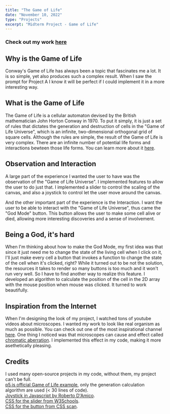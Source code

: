 ```yaml
---
title: "The Game of Life"
date: "November 10, 2022"
type: "Projects"
excerpt: "Midterm Project - Game of Life"
---
```


### Check out my work [here](https://editor.p5js.org/ImPrankster/sketches/vxE7cGnh2)

## Why is the Game of Life

Conway's Game of Life has always been a topic that fascinates me a lot. It is so simple, yet also produces such a complex result. When I saw the prompt for Project A I know it will be perfect if I could implement it in a more interesting way.

## What is the Game of Life

The Game of Life is a cellular automaton devised by the British mathematician John Horton Conway in 1970. To put it simply, it is just a set of rules that dictates the generation and destruction of cells in the "Game of Life Universe", which is an infinite, two-dimensional orthogonal grid of square cells. Although the rules are simple, the result of the Game of Life is very complex. There are an infinite number of potential life forms and interactions bewteen those life forms. You can learn more about it [here](https://en.wikipedia.org/wiki/Conway's_Game_of_Life).

## Observation and Interaction

A large part of the experience I wanted the user to have was the observation of the "Game of Life Universe". I implemented features to allow the user to do just that. I implemented a slider to control the scaling of the canvas, and also a joystick to control let the user move around the canvas.

And the other important part of the experience is the Interaction. I want the user to be able to interact with the "Game of Life Universe", thus came the "God Mode" button. This button allows the user to make some cell alive or died, allowing more interesting discoveries and a sense of involvement.

## Being a God, it's hard

When I'm thinking about how to make the God Mode, my first idea was that since it just need me to change the state of the living cell when I click on it, I'll just make every cell a button that invokes a function to change the state of the cell when it's clicked, right? While it turned out to be not the solution, the resources it takes to render so many buttons is too much and it won't run very well. So I have to find another way to realize this feature. I developed an algorithm to calculate the position of the cell in the 2D array with the mouse position when mouse was clicked. It turned to work beautifully.

## Inspiration from the Internet

When I'm designing the look of my project, I watched tons of youtube videos about microscopes. I wanted my work to look like real organism as much as possible. You can check out one of the most inspirational channel [here](https://www.youtube.com/c/microcosmos). One thing I noticed was that microscopes can cause and effect called [chromatic aberration](https://en.wikipedia.org/wiki/Chromatic_aberration). I implemented this effect in my code, making it more asethetically pleasing.

## Credits

I used many open-source projects in my code, without them, my project can't be full.  
[p5.js official Game of Life example](https://p5js.org/examples/simulate-game-of-life.html), only the generation calculation algorithm are used (< 30 lines of code).  
[Joystick in Javascript by Roberto D'Amico](https://www.cssscript.com/onscreen-joystick/).  
[CSS for the slider from W3Schools](https://www.w3schools.com/howto/howto_js_rangeslider.asp).  
[CSS for the button from CSS scan](https://getcssscan.com/css-buttons-examples).
